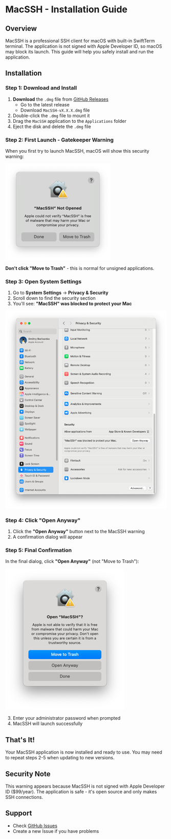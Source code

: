 # MacSSH - Installation Guide

## Overview

MacSSH is a professional SSH client for macOS with built-in SwiftTerm terminal. The application is not signed with Apple Developer ID, so macOS may block its launch. This guide will help you safely install and run the application.

## Installation

### Step 1: Download and Install

1. **Download** the `.dmg` file from [GitHub Releases](https://github.com/Solvetronix/MacSSH/releases)
   - Go to the latest release
   - Download `MacSSH-vX.X.X.dmg` file
2. Double-click the `.dmg` file to mount it
3. Drag the `MacSSH` application to the `Applications` folder
4. Eject the disk and delete the `.dmg` file

### Step 2: First Launch - Gatekeeper Warning

When you first try to launch MacSSH, macOS will show this security warning:

![Gatekeeper Warning](01-gatekeeper-warning.png)

**Don't click "Move to Trash"** - this is normal for unsigned applications.

### Step 3: Open System Settings

1. Go to **System Settings** → **Privacy & Security**
2. Scroll down to find the security section
3. You'll see: **"MacSSH" was blocked to protect your Mac**

![Privacy & Security Settings](02-privacy-security-settings.png)

### Step 4: Click "Open Anyway"

1. Click the **"Open Anyway"** button next to the MacSSH warning
2. A confirmation dialog will appear

### Step 5: Final Confirmation

In the final dialog, click **"Open Anyway"** (not "Move to Trash"):

![Open Anyway Confirmation](03-open-anyway-confirmation.png)

3. Enter your administrator password when prompted
4. MacSSH will launch successfully

## That's It!

Your MacSSH application is now installed and ready to use. You may need to repeat steps 2-5 when updating to new versions.

## Security Note

This warning appears because MacSSH is not signed with Apple Developer ID ($99/year). The application is safe - it's open source and only makes SSH connections.

## Support

- Check [GitHub Issues](https://github.com/Solvetronix/MacSSH/issues)
- Create a new Issue if you have problems
